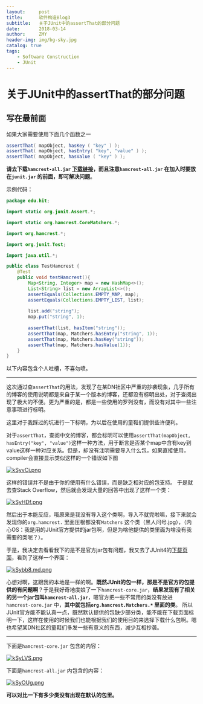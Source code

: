 ```yaml
---
layout:     post
title:      软件构造Blog3
subtitle:   关于JUnit中的assertThat的部分问题
date:       2018-03-14
author:     ZMY
header-img: img/bg-sky.jpg
catalog: true
tags:
    - Software Construction
    - JUnit
---
```


# 关于JUnit中的assertThat的部分问题

## 写在最前面
如果大家需要使用下面几个函数之一
```java
assertThat( mapObject, hasKey ( "key" ) );
assertThat( mapObject, hasEntry( "key", "value" ) );
assertThat( mapObject, hasValue ( "key" ) );
```
**请去下载`hamcrest-all.jar` [下载链接](http://maven.outofmemory.cn/org.hamcrest/hamcrest-all/1.3/)，而且注意`hamcrest-all.jar` 在加入时要放在`junit.jar` 的前面，即可解决问题**。

示例代码：
```java
package edu.hit;

import static org.junit.Assert.*;

import static org.hamcrest.CoreMatchers.*;

import org.hamcrest.*;

import org.junit.Test;

import java.util.*;

public class TestHamcrest {
    @Test
    public void testHamcrest(){
        Map<String, Integer> map = new HashMap<>();
        List<String> list = new ArrayList<>();
        assertEquals(Collections.EMPTY_MAP, map);
        assertEquals(Collections.EMPTY_LIST, list);
        
        list.add("string");
        map.put("string", 1);
        
        assertThat(list, hasItem("string"));
        assertThat(map, Matchers.hasEntry("string", 1));
        assertThat(map, Matchers.hasKey("string"));
        assertThat(map, Matchers.hasValue(1));
    }
}

```
以下内容包含个人吐槽，不喜勿喷。

---
这次通过查`assertThat`的用法，发现了在某DN社区中严重的抄袭现象，几乎所有的博客的使用说明都是来自于某一个版本的博客，还都没有标明出处，对于查阅出现了极大的不便。更为严重的是，都是一些使用的罗列没有，而没有对其中一些注意事项进行标明。

这里对于我踩过的坑进行一下标明，为以后在使用的童鞋们提供些许便利。

对于`assertThat`，查阅中文的博客，都会标明可以使用`assertThat(mapObject, hasEntry("key", "value")`这样一种方法，用于断言是否某个map中含有key到value这样一种对应关系。但是，却没有注明需要导入什么包，如果直接使用，compiler会直接显示类似这样的一个错误如下图

[![kSyvCj.png](https://s2.ax1x.com/2019/01/16/kSyvCj.png)](https://imgchr.com/i/kSyvCj)

这样的错误并不是由于你的使用有什么错误，而是缺乏相对应的包支持。
于是就去查Stack Overflow，然后就会发现大量的回答中出现了这样一个类：

[![kSyHDf.png](https://s2.ax1x.com/2019/01/16/kSyHDf.png)](https://imgchr.com/i/kSyHDf)


然后出于本能反应，哦原来是我没有导入这个类啊，导入不就完啦嘛，接下来就会发现你的`org.hamcrest.` 里面压根都没有`Matchers` 这个类（黑人问号.jpg），（内心OS：我是用的JUnit官方提供的jar包啊，但是为啥他提供的类里面为啥没有我需要的类呢？）。

于是，我决定去看看我下的是不是官方jar包有问题，我又去了JUnit4的[下载页面](https://github.com/junit-team/junit4/wiki/Download-and-Install)，看到了这样一个界面：

[![kSybb8.md.png](https://s2.ax1x.com/2019/01/16/kSybb8.md.png)](https://imgchr.com/i/kSybb8)

心想对啊，这跟我的本地是一样的啊。**既然JUnit的包一样，那是不是官方的包提供的有问题啊**？于是我好奇地度娘了一下`hamcrest-core.jar`，**结果发现有了相关的另一个jar包叫`hamcrest-all.jar`**，嗯官方把一些不常用的类没有放进`hamcrest-core.jar` 中，**其中就包括`org.hamcrest.Matchers.*` 里面的类**。
所以JUnit官方能不能认真一点，既然默认提供的包缺少部分类，能不能在下载页面标明一下，这样在使用的时候我们也能根据我们的使用目的来选择下载什么包啊。嗯也希望某DN社区的童鞋们多发一些有意义的东西，减少互相抄袭。

-----
下面是`hamcrest-core.jar` 包含的内容：

[![kSyLVS.png](https://s2.ax1x.com/2019/01/16/kSyLVS.png)](https://imgchr.com/i/kSyLVS)

下面是`hamcrest-all.jar` 内包含的内容：

[![kSyOUg.png](https://s2.ax1x.com/2019/01/16/kSyOUg.png)](https://imgchr.com/i/kSyOUg)

**可以对比一下有多少类没有出现在默认的包里。**
